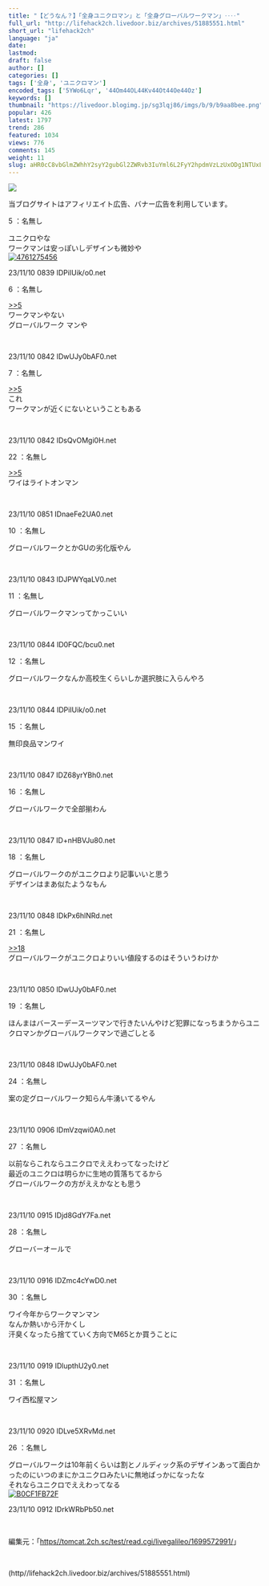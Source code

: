 ```yaml
---
title: "【どうなん？】「全身ユニクロマン」と「全身グローバルワークマン」‥‥"
full_url: "http://lifehack2ch.livedoor.biz/archives/51885551.html"
short_url: "lifehack2ch"
language: "ja"
date: 
lastmod: 
draft: false
author: []
categories: []
tags: ['全身', 'ユニクロマン']
encoded_tags: ['5YWo6Lqr', '44Om44OL44Kv44Ot44Oe44Oz']
keywords: []
thumbnail: "https://livedoor.blogimg.jp/sg3lqj86/imgs/b/9/b9aa8bee.png"
popular: 426
latest: 1797
trend: 286
featured: 1034
views: 776
comments: 145
weight: 11
slug: aHR0cC8vbGlmZWhhY2syY2gubGl2ZWRvb3IuYml6L2FyY2hpdmVzLzUxODg1NTUxLmh0bWw=
---
```


![](https://livedoor.blogimg.jp/sg3lqj86/imgs/b/9/b9aa8bee.png)

<div><p>当ブログサイトはアフィリエイト広告、バナー広告を利用しています。</p><p class='t_name'>5 ：名無し</p> <p class='r2'>ユニクロやな <br> ワークマンは安っぽいしデザインも微妙や<br><a href='https//www.amazon.co.jp/dp/4761275456/?tag=nishiky24-22' target='_blank'><img src='https//m.media-amazon.com/images/I/51F0OKnAJnL._SL500_.jpg' alt='4761275456' border='0'></a> </p><p>23/11/10 0839 IDPiIUik/o0.net</p> <p class='t_name_res'>6 ：名無し</p> <p class='r4'><a href='#res_5'>>>5</a> <br> ワークマンやない <br> グローバルワーク マンや </p><br><p>23/11/10 0842 IDwUJy0bAF0.net</p> <p class='t_name_res'>7 ：名無し</p> <p class='r4'><a href='#res_5'>>>5</a> <br> これ <br> ワークマンが近くにないということもある </p><br><p>23/11/10 0842 IDsQvOMgi0H.net</p> <p class='t_name_res'>22 ：名無し</p> <p class='r4'><a href='#res_5'>>>5</a> <br> ワイはライトオンマン </p><br><p>23/11/10 0851 IDnaeFe2UA0.net</p> <p class='t_name'>10 ：名無し</p> <p class='r1'>グローバルワークとかGUの劣化版やん </p><br><p>23/11/10 0843 IDJPWYqaLV0.net</p> <p class='t_name'>11 ：名無し</p> <p class='r4'>グローバルワークマンってかっこいい </p><br><p>23/11/10 0844 ID0FQC/bcu0.net</p> <p class='t_name'>12 ：名無し</p> <p class='r4'>グローバルワークなんか高校生くらいしか選択肢に入らんやろ </p><br><p>23/11/10 0844 IDPiIUik/o0.net</p> <p class='t_name'>15 ：名無し</p> <p class='r4'>無印良品マンワイ </p><br><p>23/11/10 0847 IDZ68yrYBh0.net</p> <p class='t_name'>16 ：名無し</p> <p class='r4'>グローバルワークで全部揃わん </p><br><p>23/11/10 0847 ID+nHBVJu80.net</p> <p class='t_name'>18 ：名無し</p> <p class='r2'>グローバルワークのがユニクロより記事いいと思う <br> デザインはまあ似たようなもん </p><br><p>23/11/10 0848 IDkPx6hlNRd.net</p> <p class='t_name_res'>21 ：名無し</p> <p class='r4'><a href='#res_18'>>>18</a> <br> グローバルワークがユニクロよりいい値段するのはそういうわけか </p><br><p>23/11/10 0850 IDwUJy0bAF0.net</p> <p class='t_name'>19 ：名無し</p> <p class='r4'>ほんまはバースーデースーツマンで行きたいんやけど犯罪になっちまうからユニクロマンかグローバルワークマンで過ごしとる </p><br><p>23/11/10 0848 IDwUJy0bAF0.net</p> <p class='t_name'>24 ：名無し</p> <p class='r4'>案の定グローバルワーク知らん牛湧いてるやん </p><br><p>23/11/10 0906 IDmVzqwi0A0.net</p> <p class='t_name'>27 ：名無し</p> <p class='r4'>以前ならこれならユニクロでええわってなったけど <br> 最近のユニクロは明らかに生地の質落ちてるから <br> グローバルワークの方がええかなとも思う </p><br><p>23/11/10 0915 IDjd8GdY7Fa.net</p> <p class='t_name'>28 ：名無し</p> <p class='r4'>グローバーオールで </p><br><p>23/11/10 0916 IDZmc4cYwD0.net</p> <p class='t_name'>30 ：名無し</p> <p class='r4'>ワイ今年からワークマンマン <br> なんか熱いから汗かくし <br> 汗臭くなったら捨てていく方向でM65とか買うことに </p><br><p>23/11/10 0919 IDlupthU2y0.net</p> <p class='t_name'>31 ：名無し</p> <p class='r4'>ワイ西松屋マン </p><br><p>23/11/10 0920 IDLve5XRvMd.net</p> <p class='t_name'>26 ：名無し</p> <p class='r2'>グローバルワークは10年前くらいは割とノルディック系のデザインあって面白かったのにいつのまにかユニクロみたいに無地ばっかになったな <br> それならユニクロでええわってなる<br><a href='https//www.amazon.co.jp/dp/B0CF1FB72F/?tag=nishiky24-22' target='_blank'><img src='https//m.media-amazon.com/images/I/61MnTiomxXL._SL500_._SL500_.jpg' alt='B0CF1FB72F' border='0'></a> </p><p>23/11/10 0912 IDrkWRbPb50.net</p> <br><p class='p_url'>編集元：「<a href='https//tomcat.2ch.sc/test/read.cgi/livegalileo/1699572991/' target='_blank'>https//tomcat.2ch.sc/test/read.cgi/livegalileo/1699572991/</a>」</p> <br clear='all'></div>

(http//lifehack2ch.livedoor.biz/archives/51885551.html)
